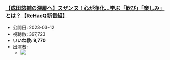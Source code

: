 ### [【成田悠輔の深層へ】スザンヌ！心が浄化…学ぶ「歓び」「楽しみ」とは？【ReHacQ新番組】](https://www.youtube.com/watch?v=Ev1fQ0RZWnA)
-   公開日: 2023-03-12
-   視聴数: 397,723
-   **いいね数: 9,770**
-   出演者: 
    - [![](https://img.youtube.com/vi/Ev1fQ0RZWnA/hqdefault.jpg)](https://www.youtube.com/watch?v=Ev1fQ0RZWnA)
